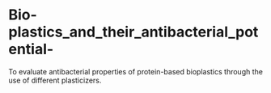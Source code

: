 # Bio-plastics_and_their_antibacterial_potential-
To evaluate antibacterial properties of protein-based bioplastics through the use of different plasticizers.
